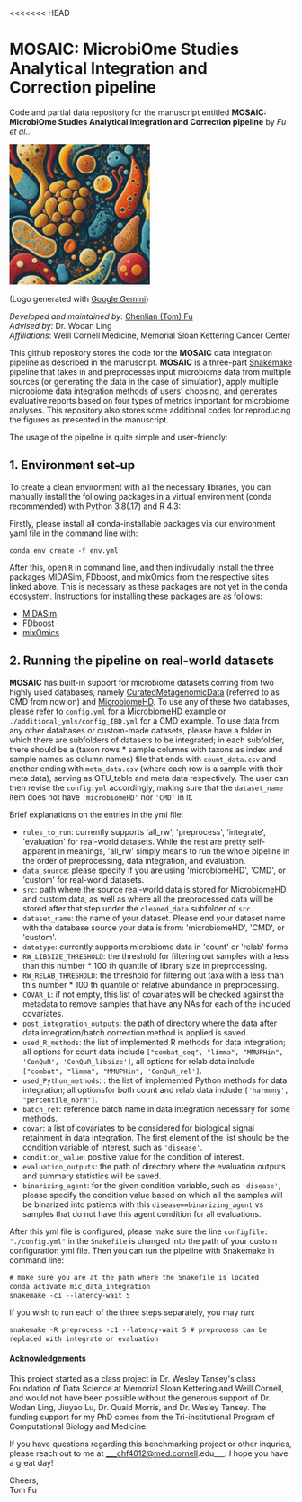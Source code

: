 <<<<<<< HEAD
# MOSAIC: MicrobiOme Studies Analytical Integration and Correction pipeline
Code and partial data repository for the manuscript entitled __MOSAIC: MicrobiOme Studies Analytical Integration and Correction pipeline__ by _Fu et al._. 


<img src="https://github.com/tommyfuu/MOSAIC/blob/main/logo/MOSAIC_logo.png" width="250" height="250">

(Logo generated with [Google Gemini](https://gemini.google.com/app))

_Developed and maintained by_:  [Chenlian (Tom) Fu](fcl200089@outlook.com)\
_Advised by_: Dr. Wodan Ling\
_Affiliations_: Weill Cornell Medicine, Memorial Sloan Kettering Cancer Center


This github repository stores the code for the __MOSAIC__ data integration pipeline as described in the manuscript. __MOSAIC__ is a three-part [Snakemake](https://snakemake.readthedocs.io/en/stable/) pipeline that takes in and preprocesses input microbiome data from multiple sources (or generating the data in the case of simulation), apply multiple microbiome data integration methods of users' choosing, and generates evaluative reports based on four types of metrics important for microbiome analyses. This repository also stores some additional codes for reproducing the figures as presented in the manuscript.

The usage of the pipeline is quite simple and user-friendly:

## 1. Environment set-up

To create a clean environment with all the necessary libraries, you can manually install the following packages in a virtual environment (conda recommended) with Python 3.8(.17) and R 4.3:

Firstly, please install all conda-installable packages via our environment yaml file in the command line with:

```
conda env create -f env.yml
```

After this, open `R` in command line, and then indivudally install the three packages MIDASim, FDboost, and mixOmics from the respective sites linked above. This is necessary as these packages are not yet in the conda ecosystem. Instructions for installing these packages are as follows:

- [MIDASim](https://github.com/mengyu-he/MIDASim) 
- [FDboost](https://github.com/boost-R/FDboost)
- [mixOmics](https://bioconductor.org/packages/release/bioc/html/mixOmics.html)


## 2. Running the pipeline on real-world datasets

__MOSAIC__ has built-in support for microbiome datasets coming from two highly used databases, namely [CuratedMetagenomicData](https://waldronlab.io/curatedMetagenomicData/) (referred to as CMD from now on) and [MicrobiomeHD](https://zenodo.org/records/1146764). To use any of these two databases, please refer to `config.yml` for a MicrobiomeHD example or `./additional_ymls/config_IBD.yml` for a CMD example. To use data from any other databases or custom-made datasets, please have a folder in which there are subfolders of datasets to be integrated; in each subfolder, there should be a (taxon rows * sample columns with taxons as index and sample names as column names) file that ends with `count_data.csv` and another ending with `meta_data.csv` (where each row is a sample with their meta data), serving as OTU_table and meta data respectively. The user can then revise the `config.yml` accordingly, making sure that the `dataset_name` item does not have `'microbiomeHD'` nor `'CMD'` in it.

Brief explanations on the entries in the yml file:
- `rules_to_run`: currently supports 'all_rw', 'preprocess', 'integrate', 'evaluation' for real-world datasets. While the rest are pretty self-apparent in meanings, 'all_rw' simply means to run the whole pipeline in the order of preprocessing, data integration, and evaluation.
- `data_source`: please specify if you are using 'microbiomeHD', 'CMD', or 'custom' for real-world datasets.
- `src`: path where the source real-world data is stored for MicrobiomeHD and custom data, as well as where all the preprocessed data will be stored after that step under the `cleaned_data` subfolder of `src`.
- `dataset_name`: the name of your dataset. Please end your dataset name with the database source your data is from: 'microbiomeHD', 'CMD', or 'custom'.
- `datatype`: currently supports microbiome data in 'count' or 'relab' forms.
- `RW_LIBSIZE_THRESHOLD`: the threshold for filtering out samples with a less than this number * 100 th quantile of library size in preprocessing.
- `RW_RELAB_THRESHOLD`: the threshold for filtering out taxa with a less than this number * 100 th quantile of relative abundance in preprocessing.
- `COVAR_L`: if not empty, this list of covariates will be checked against the metadata to remove samples that have any NAs for each of the included covariates.
- `post_integration_outputs`: the path of directory where the data after data integration/batch correction method is applied is saved.
- `used_R_methods`: the list of implemented R methods for data integration; all options for count data include `["combat_seq", "limma", "MMUPHin", 'ConQuR', 'ConQuR_libsize']`, all options for relab data include `["combat", "limma", "MMUPHin", 'ConQuR_rel']`.
- `used_Python_methods`: : the list of implemented Python methods for data integration; all optionsfor both count and relab data include `['harmony', "percentile_norm"]`.
- `batch_ref`: reference batch name in data integration necessary for some methods.
- `covar`: a list of covariates to be considered for biological signal retainment in data integration. The first element of the list should be the condition variable of interest, such as `'disease'`.
- `condition_value`: positive value for the condition of interest.
- `evaluation_outputs`: the path of directory where the evaluation outputs and summary statistics will be saved.
- `binarizing_agent`: for the given condition variable, such as `'disease'`, please specify the condition value based on which all the samples will be binarized into patients with this `disease==binarizing_agent` vs samples that do not have this agent condition for all evaluations.

After this yml file is configured, please make sure the line `configfile: "./config.yml"` in the `Snakefile` is changed into the path of your custom configuration yml file. Then you can run the pipeline with Snakemake in command line:

```
# make sure you are at the path where the Snakefile is located
conda activate mic_data_integration
snakemake -c1 --latency-wait 5
```

If you wish to run each of the three steps separately, you may run:

```
snakemake -R preprocess -c1 --latency-wait 5 # preprocess can be replaced with integrate or evaluation
```


#### Acknowledgements
This project started as a class project in Dr. Wesley Tansey's class Foundation of Data Science at Memorial Sloan Kettering and Weill Cornell, and would not have been possible without the generous support of Dr. Wodan Ling, Jiuyao Lu, Dr. Quaid Morris, and Dr. Wesley Tansey. The funding support for my PhD comes from the Tri-institutional Program of Computational Biology and Medicine.

If you have questions regarding this benchmarking project or other inquries, please reach out to me at ___chf4012@med.cornell.edu___. I hope you have a great day!

Cheers,\
Tom Fu

